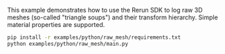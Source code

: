 <!--[metadata]
title = "Raw Mesh"
tags = ["mesh"]
thumbnail = "https://static.rerun.io/raw_mesh/64bec98280b07794f7c9617f30ba2c20278601c3/480w.png"
thumbnail_dimensions = [480, 271]
channel = "nightly"
-->


<picture>
  <img src="https://static.rerun.io/raw_mesh/18d4f1e460eb1f1bde4fa530019fbf314d567b37/full.png" alt="">
  <source media="(max-width: 480px)" srcset="https://static.rerun.io/raw_mesh/18d4f1e460eb1f1bde4fa530019fbf314d567b37/480w.png">
  <source media="(max-width: 768px)" srcset="https://static.rerun.io/raw_mesh/18d4f1e460eb1f1bde4fa530019fbf314d567b37/768w.png">
  <source media="(max-width: 1024px)" srcset="https://static.rerun.io/raw_mesh/18d4f1e460eb1f1bde4fa530019fbf314d567b37/1024w.png">
  <source media="(max-width: 1200px)" srcset="https://static.rerun.io/raw_mesh/18d4f1e460eb1f1bde4fa530019fbf314d567b37/1200w.png">
</picture>

This example demonstrates how to use the Rerun SDK to log raw 3D meshes (so-called "triangle soups") and their transform hierarchy. Simple material properties are supported.

```bash
pip install -r examples/python/raw_mesh/requirements.txt
python examples/python/raw_mesh/main.py
```
